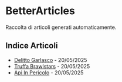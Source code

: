 # BetterArticles

Raccolta di articoli generati automaticamente.

## Indice Articoli

- [Delitto Garlasco](delitto_garlasco.md) - 20/05/2025
- [Truffa Brawlstars](Truffa_BrawlStars.md) - 20/05/2025
- [Api In Pericolo](Api_in_pericolo.md) - 20/05/2025
